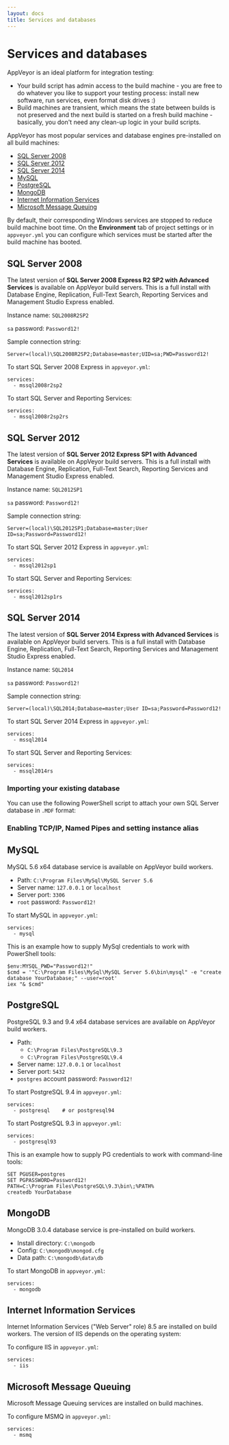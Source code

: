 ```yaml
---
layout: docs
title: Services and databases
---
```


# Services and databases

AppVeyor is an ideal platform for integration testing:

- Your build script has admin access to the build machine - you are free to do whatever you like to support your testing process: install new software, run services, even format disk drives :)
- Build machines are transient, which means the state between builds is not preserved and the next build is started on a fresh build machine - basically, you don't need any clean-up logic in your build scripts.

AppVeyor has most popular services and database engines pre-installed on all build machines:

* [SQL Server 2008](#sql-server-2008)
* [SQL Server 2012](#sql-server-2012)
* [SQL Server 2014](#sql-server-2014)
* [MySQL](#mysql)
* [PostgreSQL](#postgresql)
* [MongoDB](#mongodb)
* [Internet Information Services](#internet-information-services)
* [Microsoft Message Queuing](#microsoft-message-queuing)

By default, their corresponding Windows services are stopped to reduce build machine boot time. On the **Environment** tab of project settings or in `appveyor.yml` you can configure which services must be started after the build machine has booted.

## SQL Server 2008

The latest version of **SQL Server 2008 Express R2 SP2 with Advanced Services** is available on AppVeyor build servers. This is a full install with Database Engine, Replication, Full-Text Search, Reporting Services and Management Studio Express enabled.

Instance name: `SQL2008R2SP2`

`sa` password: `Password12!`

Sample connection string:

    Server=(local)\SQL2008R2SP2;Database=master;UID=sa;PWD=Password12!

To start SQL Server 2008 Express in `appveyor.yml`:

    services:
      - mssql2008r2sp2

To start SQL Server and Reporting Services:

    services:
      - mssql2008r2sp2rs


## SQL Server 2012

The latest version of **SQL Server 2012 Express SP1 with Advanced Services** is available on AppVeyor build servers. This is a full install with Database Engine, Replication, Full-Text Search, Reporting Services and Management Studio Express enabled.

Instance name: `SQL2012SP1`

`sa` password: `Password12!`

Sample connection string:

    Server=(local)\SQL2012SP1;Database=master;User ID=sa;Password=Password12!

To start SQL Server 2012 Express in `appveyor.yml`:

    services:
      - mssql2012sp1

To start SQL Server and Reporting Services:

    services:
      - mssql2012sp1rs


## SQL Server 2014

The latest version of **SQL Server 2014 Express with Advanced Services** is available on AppVeyor build servers. This is a full install with Database Engine, Replication, Full-Text Search, Reporting Services and Management Studio Express enabled.

Instance name: `SQL2014`

`sa` password: `Password12!`

Sample connection string:

    Server=(local)\SQL2014;Database=master;User ID=sa;Password=Password12!

To start SQL Server 2014 Express in `appveyor.yml`:

    services:
      - mssql2014

To start SQL Server and Reporting Services:

    services:
      - mssql2014rs

### Importing your existing database

You can use the following PowerShell script to attach your own SQL Server database in `.MDF` format:

<script src="https://gist.github.com/FeodorFitsner/6a734f5ee48de949df02.js"></script>

### Enabling TCP/IP, Named Pipes and setting instance alias

<script src="https://gist.github.com/FeodorFitsner/d971c5a98782d211640d.js"></script>

## MySQL

MySQL 5.6 x64 database service is available on AppVeyor build workers.

* Path: `C:\Program Files\MySql\MySQL Server 5.6`
* Server name: `127.0.0.1` or `localhost`
* Server port: `3306`
* `root` password: `Password12!`

To start MySQL in `appveyor.yml`:

    services:
      - mysql

This is an example how to supply MySql credentials to work with PowerShell tools:

    $env:MYSQL_PWD="Password12!"
    $cmd = '"C:\Program Files\MySql\MySQL Server 5.6\bin\mysql" -e "create database YourDatabase;" --user=root'
    iex "& $cmd"

## PostgreSQL

PostgreSQL 9.3 and 9.4 x64 database services are available on AppVeyor build workers.

* Path:
	* `C:\Program Files\PostgreSQL\9.3`
	* `C:\Program Files\PostgreSQL\9.4`
* Server name: `127.0.0.1` or `localhost`
* Server port: `5432`
* `postgres` account password: `Password12!`

To start PostgreSQL 9.4 in `appveyor.yml`:

    services:
      - postgresql    # or postgresql94

To start PostgreSQL 9.3 in `appveyor.yml`:

    services:
      - postgresql93

This is an example how to supply PG credentials to work with command-line tools:

    SET PGUSER=postgres
    SET PGPASSWORD=Password12!
    PATH=C:\Program Files\PostgreSQL\9.3\bin\;%PATH%
    createdb YourDatabase

## MongoDB

MongoDB 3.0.4 database service is pre-installed on build workers.

* Install directory: `C:\mongodb`
* Config: `C:\mongodb\mongod.cfg`
* Data path: `C:\mongodb\data\db`

To start MongoDB in `appveyor.yml`:

    services:
      - mongodb



## Internet Information Services

Internet Information Services ("Web Server" role) 8.5 are installed on build workers. The version of IIS depends on the operating system:

To configure IIS in `appveyor.yml`:

    services:
      - iis


## Microsoft Message Queuing

Microsoft Message Queuing services are installed on build machines.

To configure MSMQ in `appveyor.yml`:

    services:
      - msmq



